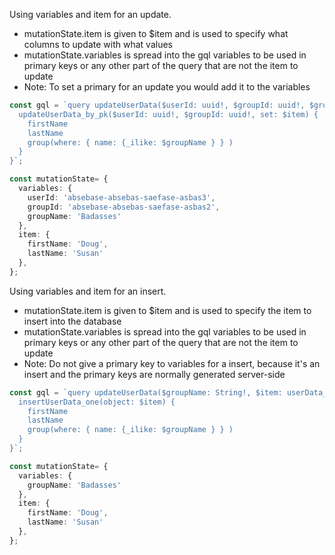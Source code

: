 Using variables and item for an update.
* mutationState.item is given to $item and is used to specify what columns to update with what values
* mutationState.variables is spread into the gql variables to be used in primary keys or any other part of the query that are not the item to update
* Note: To set a primary for an update you would add it to the variables
```ts
const gql = `query updateUserData($userId: uuid!, $groupId: uuid!, $groupName: String!, $item: userData_update_input) {
  updateUserData_by_pk($userId: uuid!, $groupId: uuid!, set: $item) {
    firstName
    lastName
    group(where: { name: {_ilike: $groupName } } )
  }
}`;

const mutationState= {
  variables: {
    userId: 'absebase-absebas-saefase-asbas3',
    groupId: 'absebase-absebas-saefase-asbas2',
    groupName: 'Badasses'
  },
  item: {
    firstName: 'Doug',
    lastName: 'Susan'
  },
};
```

Using variables and item for an insert.
* mutationState.item is given to $item and is used to specify the item to insert into the database
* mutationState.variables is spread into the gql variables to be used in primary keys or any other part of the query that are not the item to update
* Note: Do not give a primary key to variables for a insert, because it's an insert and the primary keys are normally generated server-side
```ts
const gql = `query updateUserData($groupName: String!, $item: userData_insert_input) {
  insertUserData_one(object: $item) {
    firstName
    lastName
    group(where: { name: {_ilike: $groupName } } )
  }
}`;

const mutationState= {
  variables: {
    groupName: 'Badasses'
  },
  item: {
    firstName: 'Doug',
    lastName: 'Susan'
  },
};
```